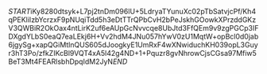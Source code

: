 $START$iKy8280dtsyk+L7pj2tnDm096lU+5LdryaTYunuXc02pTbSatvjcPf/Kh4qPEKliIzbYcrzxF9pNUqiTdd5h3eDtTTrQPbCvH2bPeJskhGOowkXPrzddGKzV3QWBiR2OkOax4ntLirK2uf6eAUpGcNvvcqe8UbJtd3FfQEm9v9zgPGCp3IFDXgdYLbS0eaQ7eaLEkj6H+Vv2hdM4JNu057hYwV0zU1MqtW+opBcl0d0jab6jgySg+xapQGiMtlnQUS605dJoogkyE1UmRxF4wXNwiduchKH039opL3Guyr3hT3Po/zfkZIKcBl9VQT4xA5l42g4ND+1+Pquzr8gvNhrowCjsCGsa97Mfiw5BeT3Mt4FEARlsbhDpqIdM2JyN$END$